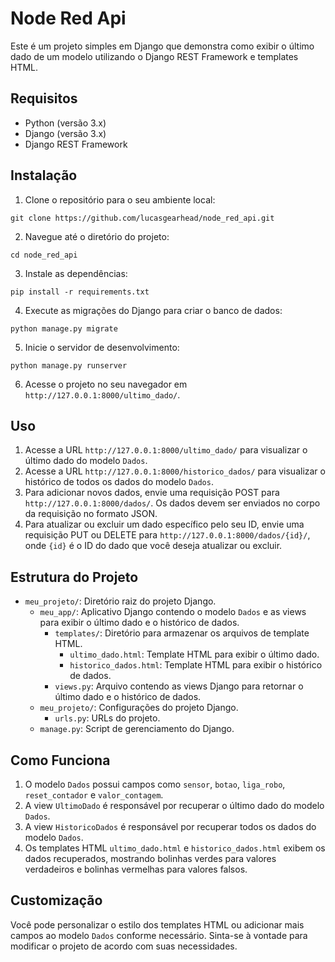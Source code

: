 # Node Red Api

Este é um projeto simples em Django que demonstra como exibir o último dado de um modelo utilizando o Django REST Framework e templates HTML.

## Requisitos

- Python (versão 3.x)
- Django (versão 3.x)
- Django REST Framework

## Instalação

1. Clone o repositório para o seu ambiente local:

```
git clone https://github.com/lucasgearhead/node_red_api.git
```

2. Navegue até o diretório do projeto:

```
cd node_red_api
```

3. Instale as dependências:

```
pip install -r requirements.txt
```

4. Execute as migrações do Django para criar o banco de dados:

```
python manage.py migrate
```

5. Inicie o servidor de desenvolvimento:

```
python manage.py runserver
```

6. Acesse o projeto no seu navegador em `http://127.0.0.1:8000/ultimo_dado/`.

## Uso

1. Acesse a URL `http://127.0.0.1:8000/ultimo_dado/` para visualizar o último dado do modelo `Dados`.
2. Acesse a URL `http://127.0.0.1:8000/historico_dados/` para visualizar o histórico de todos os dados do modelo `Dados`.
3. Para adicionar novos dados, envie uma requisição POST para `http://127.0.0.1:8000/dados/`. Os dados devem ser enviados no corpo da requisição no formato JSON.
4. Para atualizar ou excluir um dado específico pelo seu ID, envie uma requisição PUT ou DELETE para `http://127.0.0.1:8000/dados/{id}/`, onde `{id}` é o ID do dado que você deseja atualizar ou excluir.

## Estrutura do Projeto

- `meu_projeto/`: Diretório raiz do projeto Django.
  - `meu_app/`: Aplicativo Django contendo o modelo `Dados` e as views para exibir o último dado e o histórico de dados.
    - `templates/`: Diretório para armazenar os arquivos de template HTML.
      - `ultimo_dado.html`: Template HTML para exibir o último dado.
      - `historico_dados.html`: Template HTML para exibir o histórico de dados.
    - `views.py`: Arquivo contendo as views Django para retornar o último dado e o histórico de dados.
  - `meu_projeto/`: Configurações do projeto Django.
    - `urls.py`: URLs do projeto.
  - `manage.py`: Script de gerenciamento do Django.

## Como Funciona

1. O modelo `Dados` possui campos como `sensor`, `botao`, `liga_robo`, `reset_contador` e `valor_contagem`.
2. A view `UltimoDado` é responsável por recuperar o último dado do modelo `Dados`.
3. A view `HistoricoDados` é responsável por recuperar todos os dados do modelo `Dados`.
4. Os templates HTML `ultimo_dado.html` e `historico_dados.html` exibem os dados recuperados, mostrando bolinhas verdes para valores verdadeiros e bolinhas vermelhas para valores falsos.

## Customização

Você pode personalizar o estilo dos templates HTML ou adicionar mais campos ao modelo `Dados` conforme necessário. Sinta-se à vontade para modificar o projeto de acordo com suas necessidades.
